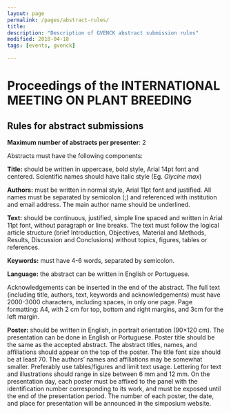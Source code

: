 ```yaml
---
layout: page
permalink: /pages/abstract-rules/
title: 
description: "Description of GVENCK abstract submission rules"
modified: 2018-04-18
tags: [events, gvenck]

---
```


<h1>Proceedings of the INTERNATIONAL MEETING ON PLANT BREEDING</h1>

<h2>Rules for abstract submissions</h2>

**Maximum number of abstracts per presenter**: 2  
  
Abstracts must have the following components:  
  
**Title:** should be written in uppercase, bold style, Arial 14pt font and centered. Scientific names should have italic style (Eg. _Glycine max_)  
  
**Authors:** must be written in normal style, Arial 11pt font and justified. All names must be separated by semicolon (;) and referenced with institution and email address. The main author name should be underlined.  
  
**Text:** should be continuous, justified, simple line spaced and written in Arial 11pt font, without paragraph or line breaks. The text must follow the logical article structure (brief Introduction, Objectives, Material and Methods, Results, Discussion and Conclusions) without topics, figures, tables or references.  
  
**Keywords:** must have 4-6 words, separated by semicolon.  
  
**Language:** the abstract can be written in English or Portuguese.  
  
Acknowledgements can be inserted in the end of the abstract. The full text (including title, authors, text, keywords and acknowledgements) must have 2000-3000 characters, including spaces, in only one page. Page formatting: A4, with 2 cm for top, bottom and right margins, and 3cm for the left margin.  
  
**Poster:** should be written in English, in portrait orientation (90×120 cm). The presentation can be done in English or Portuguese. Poster title should be the same as the accepted abstract. The abstract titles, names, and affiliations should appear on the top of the poster. The title font size should be at least 70. The authors’ names and affiliations may be somewhat smaller. Preferably use tables/figures and limit text usage. Lettering for text and illustrations should range in size between 6 mm and 12 mm. On the presentation day, each poster must be affixed to the panel with the identification number corresponding to its work, and must be exposed until the end of the presentation period. The number of each poster, the date, and place for presentation will be announced in the simposium website.  
